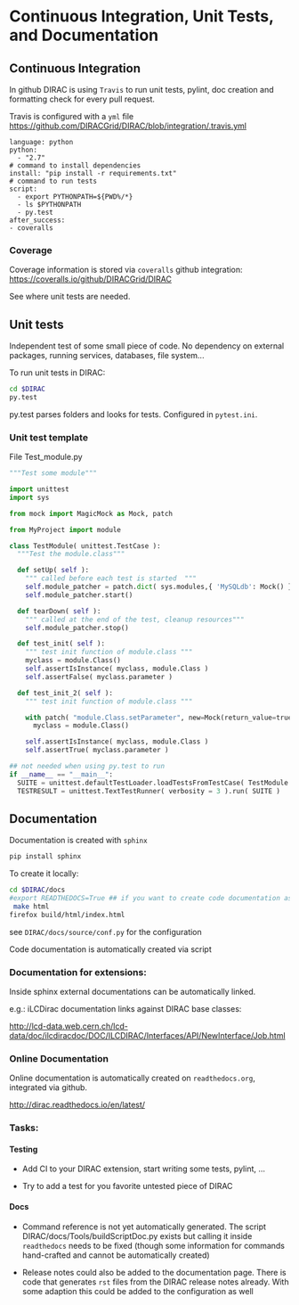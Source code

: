 # Continuous Integration, Unit Tests, and Documentation

## Continuous Integration

In github DIRAC is using `Travis` to run unit tests, pylint, doc creation and formatting check for every pull request.

Travis is configured with a `yml` file
https://github.com/DIRACGrid/DIRAC/blob/integration/.travis.yml
```
language: python
python:
  - "2.7"
# command to install dependencies
install: "pip install -r requirements.txt"
# command to run tests
script:
  - export PYTHONPATH=${PWD%/*}
  - ls $PYTHONPATH
  - py.test
after_success:
- coveralls
```

### Coverage

Coverage information is stored via `coveralls` github integration:
https://coveralls.io/github/DIRACGrid/DIRAC

See where unit tests are needed.


## Unit tests

Independent test of some small piece of code. No dependency on external
packages, running services, databases, file system...

To run unit tests in DIRAC:
```bash
cd $DIRAC
py.test
```
py.test parses folders and looks for tests. Configured in `pytest.ini`.

### Unit test template

File Test_module.py
```python
"""Test some module"""

import unittest
import sys

from mock import MagicMock as Mock, patch

from MyProject import module

class TestModule( unittest.TestCase ):
  """Test the module.class"""

  def setUp( self ):
    """ called before each test is started  """
    self.module_patcher = patch.dict( sys.modules,{ 'MySQLdb': Mock() } )
    self.module_patcher.start()

  def tearDown( self ):
    """ called at the end of the test, cleanup resources"""
    self.module_patcher.stop()

  def test_init( self ):
    """ test init function of module.class """
    myclass = module.Class()
    self.assertIsInstance( myclass, module.Class )
    self.assertFalse( myclass.parameter )

  def test_init_2( self ):
    """ test init function of module.class """

    with patch( "module.Class.setParameter", new=Mock(return_value=true)):
      myclass = module.Class()

    self.assertIsInstance( myclass, module.Class )
    self.assertTrue( myclass.parameter )

## not needed when using py.test to run
if __name__ == "__main__":
  SUITE = unittest.defaultTestLoader.loadTestsFromTestCase( TestModule )
  TESTRESULT = unittest.TextTestRunner( verbosity = 3 ).run( SUITE )


```



## Documentation

Documentation is created with `sphinx`

```bash
pip install sphinx
```

To create it locally:
```bash
cd $DIRAC/docs
#export READTHEDOCS=True ## if you want to create code documentation as well, runs MakeDoc.py
 make html
firefox build/html/index.html
```
see `DIRAC/docs/source/conf.py` for the configuration

Code documentation is automatically created via script

### Documentation for extensions:

Inside sphinx external documentations can be automatically linked.

e.g.: iLCDirac documentation links against DIRAC base classes:

http://lcd-data.web.cern.ch/lcd-data/doc/ilcdiracdoc/DOC/ILCDIRAC/Interfaces/API/NewInterface/Job.html


### Online Documentation

Online documentation is automatically created on `readthedocs.org`, integrated via github.

http://dirac.readthedocs.io/en/latest/


### Tasks:

#### Testing

* Add CI to your DIRAC extension, start writing some tests, pylint, ...

* Try to add a test for you favorite untested piece of DIRAC

#### Docs

* Command reference is not yet automatically generated. The script
  DIRAC/docs/Tools/buildScriptDoc.py exists but calling it inside `readthedocs`
  needs to be fixed (though some information for commands hand-crafted and
  cannot be automatically created)

* Release notes could also be added to the documentation page. There is code
  that generates `rst` files from the DIRAC release notes already. With some
  adaption this could be added to the configuration as well

